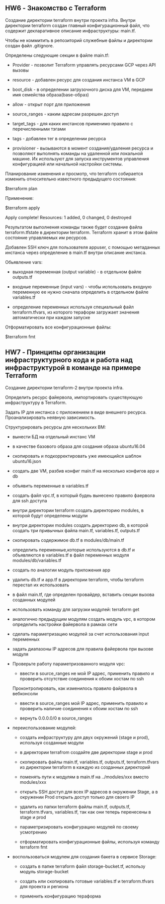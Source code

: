 ## HW6 - Знакомство с Terraform

Создание директории terraform внутри проекта infra. Внутри директории terraform создан главный конфигурационный файл, что содержит декларативное описание инфраструктуры: main.tf.

Чтобы не коммитить в репозиторий служебные файлы и директории создан файл .gitignore.

Определены следующие секции в файле main.tf:

- Provider - позволит Terraform управлять ресурсами GCP через API вызовы

- resource - добавлен ресурс для создания инстанса VM в GCP

- boot_disk - в определении загрузочного диска для VM, передаем имя семейства образа(base-образ)

- allow - открыт порт для приложения

- source_ranges - каким адресам разрешен доступ

- target_tags - для каких  инстансов применимо правило с перечисленными тэгами

- tags - добавлен тег в определении ресурса

- provisioner - вызываются в момент создания/удаления ресурса и позволяют выполнять команды на удаленной или локальной машине. 
                 Их используют для запуска инструментов управления конфигурацией или начальной настройки системы.


Планирование изменения и просмотр, что terraform собирается изменить относительно известного предыдущего состояния:

$terraform plan

Применение:

$terraform apply

Apply complete! Resources: 1 added, 0 changed, 0 destroyed

Результатом выполнения команды также будет создание файла terraform.tfstate в директории terraform. Terraform хранит в этом файле 
состояние управляемых им ресурсов.

Добавлен SSH ключ для пользователя appuser, с помощью метаданных инстанса через определение в main.tf внутри описание инстанса.

Обьявление vars:

- выходная переменная (output variable) - в отдельном файле outputs.tf

- входные переменные (input vars) - чтобы использовать входную переменную ее нужно сначала определить в отдельном файле variables.tf

- определение переменных используя специальный файл terraform.tfvars, из которого тераформ загружает значения автоматически при каждом  запуске

Отформатировать все конфигурационные файлы:

$terraform fmt


## HW7 -  Принципы организации инфраструктурного кода и работа над инфраструктурой в команде на примере Terraform 

Создание директории terraform-2 внутри проекта infra.

Определить ресурс файервола, импортировать существующую инфраструктуру в Terraform.

Задать IP для инстанса с приложением в виде внешнего ресурса. Проанализировать неявную зависимость.

Структурировать ресурсы для нескольких ВМ:

- вынести БД на отдельный инстанс VM

- в качестве базового образа для создания образа ubuntu16.04

- скопировать и подкорректировать уже имеющийся шаблон ubuntu16.json

- создать две VM, разбив конфиг main.tf на несколько конфигов app и db

- объявить переменные в variables.tf

- создать файл vpc.tf, в который будеь вынесено правило фаервола для ssh доступа

- внутри директории terraform создать директорию modules, в которой будут определены модули

- внутри директории modules создать директорию db, в которой создать три привычных файла main.tf, variables.tf,
outputs.tf

- скопировать содержимое db.tf в modules/db/main.tf

- определить переменные,которые используются в db.tf и объявляются в variables.tf в файл переменных модуля
modules/db/variables.tf

- создать по аналогии модуль приложения app

- удалить db.tf и app.tf в директории terraform, чтобы terraform перестал их использовать

- в файл main.tf, где определен провайдер, вставить секции вызова созданных модулей

- использовать команду для загрузки модулей: terraform get

- аналогично предыдущим модулям создать модуль vpc, в котором определить настройки файервола в рамках сети

- сделать параметризацию модулей за счет использования input переменных 

- задать диапазоны IP адресов для правила файервола при вызове модуля

- Проверьте работу параметризованного модуля vpc:

  - ввести в source_ranges не мой IP адрес, применить правило и проверить отсутствие соединения к обоим хостам по ssh

  Проконтролировать, как изменилось правило файрвола в вебконсоли

  - ввести в source_ranges мой IP адрес, применить правило и проверить наличие соединения к обоим хостам по ssh

  - вернуть 0.0.0.0/0 в source_ranges

- переиспользование модулей: 

  - создать инфраструктуру для двух окружений (stage и prod), используя созданные модули

  - в директории terrafrom создайте две директории stage и prod

  - скопировать файлы main.tf, variables.tf, outputs.tf, terraform.tfvars из директории terraform в каждую из
  созданных директорий

  - поменять пути к модулям в main.tf на ../modules/xxx вместо modules/xxx

  - открыть SSH доступ для всех IP адресов в окружении Stage, а в окружении Prod открыть доступ только для своего IP

  - удалить из папки terraform файлы main.tf, outputs.tf, terraform.tfvars, variables.tf, так как они теперь перенесены
  в stage и prod

  - параметризировать конфигурацию модулей по своему усмотрению

  - отформатировать конфигурационные файлы, используя команду terraform fmt

- воспользоваться модулем для создания бакета в сервисе Storage:

  - создать в папке terraform файл storage-bucket.tf, использу модуль storage-bucket

  - создать или скопировать готовые variables.tf и terraform.tfvars для проекта и региона

  - применить конфигурацию тераформа
